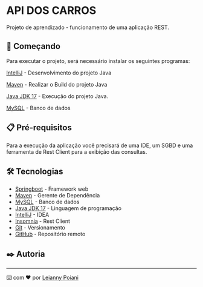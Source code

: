 # API DOS CARROS

Projeto de aprendizado - funcionamento de uma aplicação REST.

## 🚀 Começando

Para executar o projeto, será necessário instalar os seguintes programas:

[IntelliJ](https://www.jetbrains.com/pt-br/idea/) - Desenvolvimento do projeto Java

[Maven](https://maven.apache.org/) - Realizar o Build do projeto Java

[Java JDK 17](https://www.oracle.com/java/technologies/javase/jdk17-archive-downloads.html) - Execução do projeto Java.

[MySQL](https://www.mysql.com/) - Banco de dados

## 📋 Pré-requisitos

Para a execução da aplicação você precisará de uma IDE, um SGBD e uma ferramenta de Rest Client para a exibição das consultas.

## 🛠️ Tecnologias

* [Springboot](https://spring.io/projects/spring-boot) - Framework web 
* [Maven](https://maven.apache.org/) - Gerente de Dependência
* [MySQL](https://www.mysql.com/) - Banco de dados
* [Java JDK 17](https://www.oracle.com/java/technologies/javase/jdk17-archive-downloads.html) - Linguagem de programação
* [IntelliJ](https://www.jetbrains.com/pt-br/idea/) - IDEA
* [Insomnia](https://docs.insomnia.rest) - Rest Client
* [Git](https://git-scm.com/) - Versionamento
* [GitHub](https://github.com/) - Repositório remoto

## ✒️ Autoria
---
⌨️ com ❤️ por [Leianny Poiani](https://github.ibm.com/Leianny-Poiani) 
